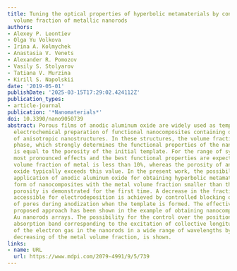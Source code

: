 ```yaml
---
title: Tuning the optical properties of hyperbolic metamaterials by controlling the
  volume fraction of metallic nanorods
authors:
- Alexey P. Leontiev
- Olga Yu Volkova
- Irina A. Kolmychek
- Anastasia V. Venets
- Alexander R. Pomozov
- Vasily S. Stolyarov
- Tatiana V. Murzina
- Kirill S. Napolskii
date: '2019-05-01'
publishDate: '2025-03-15T17:29:02.424112Z'
publication_types:
- article-journal
publication: '*Nanomaterials*'
doi: 10.3390/nano9050739
abstract: Porous films of anodic aluminum oxide are widely used as templates for the
  electrochemical preparation of functional nanocomposites containing ordered arrays
  of anisotropic nanostructures. In these structures, the volume fraction of the inclusion
  phase, which strongly determines the functional properties of the nanocomposite,
  is equal to the porosity of the initial template. For the range of systems, the
  most pronounced effects and the best functional properties are expected when the
  volume fraction of metal is less than 10%, whereas the porosity of anodic aluminum
  oxide typically exceeds this value. In the present work, the possibility of the
  application of anodic aluminum oxide for obtaining hyperbolic metamaterials in the
  form of nanocomposites with the metal volume fraction smaller than the template
  porosity is demonstrated for the first time. A decrease in the fraction of the pores
  accessible for electrodeposition is achieved by controlled blocking of the portion
  of pores during anodization when the template is formed. The effectiveness of the
  proposed approach has been shown in the example of obtaining nanocomposites containing
  Au nanorods arrays. The possibility for the control over the position of the resonance
  absorption band corresponding to the excitation of collective longitudinal oscillations
  of the electron gas in the nanorods in a wide range of wavelengths by controlled
  decreasing of the metal volume fraction, is shown.
links:
- name: URL
  url: https://www.mdpi.com/2079-4991/9/5/739
---
```


